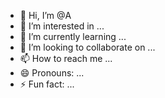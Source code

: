 - 👋 Hi, I’m @A
- 👀 I’m interested in ...
- 🌱 I’m currently learning ...
- 💞️ I’m looking to collaborate on ...
- 📫 How to reach me ...
- 😄 Pronouns: ...
- ⚡ Fun fact: ...

<!---
A1ew/A1ew is a ✨ special ✨ repository because its `README.md` (this file) appears on your GitHub profile.
You can click the Preview link to take a look at your changes.
--->
